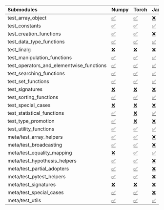 | Submodules                               | Numpy                                                                                                                           | Torch                                                                                                                           | Jax                                                                                                                             | Tensorflow                                                                                                                      |
|:-----------------------------------------|:--------------------------------------------------------------------------------------------------------------------------------|:--------------------------------------------------------------------------------------------------------------------------------|:--------------------------------------------------------------------------------------------------------------------------------|:--------------------------------------------------------------------------------------------------------------------------------|
| test_array_object                        | <a href="https://github.com/unifyai/ivy/runs/8136947684?check_suite_focus=true" rel="noopener noreferrer" target="_blank">✅</a> | <a href="https://github.com/unifyai/ivy/runs/8136952232?check_suite_focus=true" rel="noopener noreferrer" target="_blank">✅</a> | <a href="https://github.com/unifyai/ivy/runs/8136956476?check_suite_focus=true" rel="noopener noreferrer" target="_blank">❌</a> | <a href="https://github.com/unifyai/ivy/runs/8136961106?check_suite_focus=true" rel="noopener noreferrer" target="_blank">✅</a> |
| test_constants                           | <a href="https://github.com/unifyai/ivy/runs/8136947851?check_suite_focus=true" rel="noopener noreferrer" target="_blank">✅</a> | <a href="https://github.com/unifyai/ivy/runs/8136952374?check_suite_focus=true" rel="noopener noreferrer" target="_blank">✅</a> | <a href="https://github.com/unifyai/ivy/runs/8136956630?check_suite_focus=true" rel="noopener noreferrer" target="_blank">✅</a> | <a href="https://github.com/unifyai/ivy/runs/8136961331?check_suite_focus=true" rel="noopener noreferrer" target="_blank">✅</a> |
| test_creation_functions                  | <a href="https://github.com/unifyai/ivy/runs/8136948034?check_suite_focus=true" rel="noopener noreferrer" target="_blank">✅</a> | <a href="https://github.com/unifyai/ivy/runs/8136952539?check_suite_focus=true" rel="noopener noreferrer" target="_blank">✅</a> | <a href="https://github.com/unifyai/ivy/runs/8136956775?check_suite_focus=true" rel="noopener noreferrer" target="_blank">❌</a> | <a href="https://github.com/unifyai/ivy/runs/8136961667?check_suite_focus=true" rel="noopener noreferrer" target="_blank">✅</a> |
| test_data_type_functions                 | <a href="https://github.com/unifyai/ivy/runs/8136948147?check_suite_focus=true" rel="noopener noreferrer" target="_blank">✅</a> | <a href="https://github.com/unifyai/ivy/runs/8136952639?check_suite_focus=true" rel="noopener noreferrer" target="_blank">✅</a> | <a href="https://github.com/unifyai/ivy/runs/8136956943?check_suite_focus=true" rel="noopener noreferrer" target="_blank">✅</a> | <a href="https://github.com/unifyai/ivy/runs/8136962071?check_suite_focus=true" rel="noopener noreferrer" target="_blank">✅</a> |
| test_linalg                              | <a href="https://github.com/unifyai/ivy/runs/8136948295?check_suite_focus=true" rel="noopener noreferrer" target="_blank">❌</a> | <a href="https://github.com/unifyai/ivy/runs/8136952783?check_suite_focus=true" rel="noopener noreferrer" target="_blank">❌</a> | <a href="https://github.com/unifyai/ivy/runs/8136957242?check_suite_focus=true" rel="noopener noreferrer" target="_blank">❌</a> | <a href="https://github.com/unifyai/ivy/runs/8136962215?check_suite_focus=true" rel="noopener noreferrer" target="_blank">❌</a> |
| test_manipulation_functions              | <a href="https://github.com/unifyai/ivy/runs/8136948488?check_suite_focus=true" rel="noopener noreferrer" target="_blank">✅</a> | <a href="https://github.com/unifyai/ivy/runs/8136952962?check_suite_focus=true" rel="noopener noreferrer" target="_blank">✅</a> | <a href="https://github.com/unifyai/ivy/runs/8136957447?check_suite_focus=true" rel="noopener noreferrer" target="_blank">✅</a> | <a href="https://github.com/unifyai/ivy/runs/8136962383?check_suite_focus=true" rel="noopener noreferrer" target="_blank">✅</a> |
| test_operators_and_elementwise_functions | <a href="https://github.com/unifyai/ivy/runs/8136948712?check_suite_focus=true" rel="noopener noreferrer" target="_blank">✅</a> | <a href="https://github.com/unifyai/ivy/runs/8136953109?check_suite_focus=true" rel="noopener noreferrer" target="_blank">✅</a> | <a href="https://github.com/unifyai/ivy/runs/8136957664?check_suite_focus=true" rel="noopener noreferrer" target="_blank">✅</a> | <a href="https://github.com/unifyai/ivy/runs/8136962722?check_suite_focus=true" rel="noopener noreferrer" target="_blank">✅</a> |
| test_searching_functions                 | <a href="https://github.com/unifyai/ivy/runs/8136948887?check_suite_focus=true" rel="noopener noreferrer" target="_blank">✅</a> | <a href="https://github.com/unifyai/ivy/runs/8136953322?check_suite_focus=true" rel="noopener noreferrer" target="_blank">✅</a> | <a href="https://github.com/unifyai/ivy/runs/8136957871?check_suite_focus=true" rel="noopener noreferrer" target="_blank">✅</a> | <a href="https://github.com/unifyai/ivy/runs/8136962919?check_suite_focus=true" rel="noopener noreferrer" target="_blank">✅</a> |
| test_set_functions                       | <a href="https://github.com/unifyai/ivy/runs/8136949058?check_suite_focus=true" rel="noopener noreferrer" target="_blank">✅</a> | <a href="https://github.com/unifyai/ivy/runs/8136953453?check_suite_focus=true" rel="noopener noreferrer" target="_blank">✅</a> | <a href="https://github.com/unifyai/ivy/runs/8136958054?check_suite_focus=true" rel="noopener noreferrer" target="_blank">✅</a> | <a href="https://github.com/unifyai/ivy/runs/8136963132?check_suite_focus=true" rel="noopener noreferrer" target="_blank">✅</a> |
| test_signatures                          | <a href="https://github.com/unifyai/ivy/runs/8136949246?check_suite_focus=true" rel="noopener noreferrer" target="_blank">❌</a> | <a href="https://github.com/unifyai/ivy/runs/8136953759?check_suite_focus=true" rel="noopener noreferrer" target="_blank">❌</a> | <a href="https://github.com/unifyai/ivy/runs/8136958193?check_suite_focus=true" rel="noopener noreferrer" target="_blank">❌</a> | <a href="https://github.com/unifyai/ivy/runs/8136963336?check_suite_focus=true" rel="noopener noreferrer" target="_blank">❌</a> |
| test_sorting_functions                   | <a href="https://github.com/unifyai/ivy/runs/8136949439?check_suite_focus=true" rel="noopener noreferrer" target="_blank">✅</a> | <a href="https://github.com/unifyai/ivy/runs/8136953991?check_suite_focus=true" rel="noopener noreferrer" target="_blank">✅</a> | <a href="https://github.com/unifyai/ivy/runs/8136958356?check_suite_focus=true" rel="noopener noreferrer" target="_blank">✅</a> | <a href="https://github.com/unifyai/ivy/runs/8136963548?check_suite_focus=true" rel="noopener noreferrer" target="_blank">✅</a> |
| test_special_cases                       | <a href="https://github.com/unifyai/ivy/runs/8136949599?check_suite_focus=true" rel="noopener noreferrer" target="_blank">❌</a> | <a href="https://github.com/unifyai/ivy/runs/8136954129?check_suite_focus=true" rel="noopener noreferrer" target="_blank">❌</a> | <a href="https://github.com/unifyai/ivy/runs/8136958504?check_suite_focus=true" rel="noopener noreferrer" target="_blank">❌</a> | <a href="https://github.com/unifyai/ivy/runs/8136963790?check_suite_focus=true" rel="noopener noreferrer" target="_blank">❌</a> |
| test_statistical_functions               | <a href="https://github.com/unifyai/ivy/runs/8136949801?check_suite_focus=true" rel="noopener noreferrer" target="_blank">✅</a> | <a href="https://github.com/unifyai/ivy/runs/8136954262?check_suite_focus=true" rel="noopener noreferrer" target="_blank">❌</a> | <a href="https://github.com/unifyai/ivy/runs/8136958681?check_suite_focus=true" rel="noopener noreferrer" target="_blank">✅</a> | <a href="https://github.com/unifyai/ivy/runs/8136964126?check_suite_focus=true" rel="noopener noreferrer" target="_blank">❌</a> |
| test_type_promotion                      | <a href="https://github.com/unifyai/ivy/runs/8136950030?check_suite_focus=true" rel="noopener noreferrer" target="_blank">✅</a> | <a href="https://github.com/unifyai/ivy/runs/8136954580?check_suite_focus=true" rel="noopener noreferrer" target="_blank">❌</a> | <a href="https://github.com/unifyai/ivy/runs/8136958845?check_suite_focus=true" rel="noopener noreferrer" target="_blank">❌</a> | <a href="https://github.com/unifyai/ivy/runs/8136964347?check_suite_focus=true" rel="noopener noreferrer" target="_blank">❌</a> |
| test_utility_functions                   | <a href="https://github.com/unifyai/ivy/runs/8136950257?check_suite_focus=true" rel="noopener noreferrer" target="_blank">✅</a> | <a href="https://github.com/unifyai/ivy/runs/8136954956?check_suite_focus=true" rel="noopener noreferrer" target="_blank">✅</a> | <a href="https://github.com/unifyai/ivy/runs/8136959027?check_suite_focus=true" rel="noopener noreferrer" target="_blank">✅</a> | <a href="https://github.com/unifyai/ivy/runs/8136964537?check_suite_focus=true" rel="noopener noreferrer" target="_blank">✅</a> |
| meta/test_array_helpers                  | <a href="https://github.com/unifyai/ivy/runs/8136950424?check_suite_focus=true" rel="noopener noreferrer" target="_blank">✅</a> | <a href="https://github.com/unifyai/ivy/runs/8136955080?check_suite_focus=true" rel="noopener noreferrer" target="_blank">✅</a> | <a href="https://github.com/unifyai/ivy/runs/8136959239?check_suite_focus=true" rel="noopener noreferrer" target="_blank">❌</a> | <a href="https://github.com/unifyai/ivy/runs/8136964735?check_suite_focus=true" rel="noopener noreferrer" target="_blank">✅</a> |
| meta/test_broadcasting                   | <a href="https://github.com/unifyai/ivy/runs/8136950762?check_suite_focus=true" rel="noopener noreferrer" target="_blank">✅</a> | <a href="https://github.com/unifyai/ivy/runs/8136955237?check_suite_focus=true" rel="noopener noreferrer" target="_blank">✅</a> | <a href="https://github.com/unifyai/ivy/runs/8136959453?check_suite_focus=true" rel="noopener noreferrer" target="_blank">❌</a> | <a href="https://github.com/unifyai/ivy/runs/8136964896?check_suite_focus=true" rel="noopener noreferrer" target="_blank">✅</a> |
| meta/test_equality_mapping               | <a href="https://github.com/unifyai/ivy/runs/8136950947?check_suite_focus=true" rel="noopener noreferrer" target="_blank">❌</a> | <a href="https://github.com/unifyai/ivy/runs/8136955347?check_suite_focus=true" rel="noopener noreferrer" target="_blank">✅</a> | <a href="https://github.com/unifyai/ivy/runs/8136959635?check_suite_focus=true" rel="noopener noreferrer" target="_blank">✅</a> | <a href="https://github.com/unifyai/ivy/runs/8136965058?check_suite_focus=true" rel="noopener noreferrer" target="_blank">✅</a> |
| meta/test_hypothesis_helpers             | <a href="https://github.com/unifyai/ivy/runs/8136951091?check_suite_focus=true" rel="noopener noreferrer" target="_blank">✅</a> | <a href="https://github.com/unifyai/ivy/runs/8136955482?check_suite_focus=true" rel="noopener noreferrer" target="_blank">✅</a> | <a href="https://github.com/unifyai/ivy/runs/8136959847?check_suite_focus=true" rel="noopener noreferrer" target="_blank">❌</a> | <a href="https://github.com/unifyai/ivy/runs/8136965275?check_suite_focus=true" rel="noopener noreferrer" target="_blank">✅</a> |
| meta/test_partial_adopters               | <a href="https://github.com/unifyai/ivy/runs/8136951335?check_suite_focus=true" rel="noopener noreferrer" target="_blank">✅</a> | <a href="https://github.com/unifyai/ivy/runs/8136955624?check_suite_focus=true" rel="noopener noreferrer" target="_blank">✅</a> | <a href="https://github.com/unifyai/ivy/runs/8136960069?check_suite_focus=true" rel="noopener noreferrer" target="_blank">❌</a> | <a href="https://github.com/unifyai/ivy/runs/8136965492?check_suite_focus=true" rel="noopener noreferrer" target="_blank">✅</a> |
| meta/test_pytest_helpers                 | <a href="https://github.com/unifyai/ivy/runs/8136951575?check_suite_focus=true" rel="noopener noreferrer" target="_blank">✅</a> | <a href="https://github.com/unifyai/ivy/runs/8136955802?check_suite_focus=true" rel="noopener noreferrer" target="_blank">✅</a> | <a href="https://github.com/unifyai/ivy/runs/8136960272?check_suite_focus=true" rel="noopener noreferrer" target="_blank">❌</a> | <a href="https://github.com/unifyai/ivy/runs/8136965660?check_suite_focus=true" rel="noopener noreferrer" target="_blank">✅</a> |
| meta/test_signatures                     | <a href="https://github.com/unifyai/ivy/runs/8136951788?check_suite_focus=true" rel="noopener noreferrer" target="_blank">❌</a> | <a href="https://github.com/unifyai/ivy/runs/8136955956?check_suite_focus=true" rel="noopener noreferrer" target="_blank">❌</a> | <a href="https://github.com/unifyai/ivy/runs/8136960464?check_suite_focus=true" rel="noopener noreferrer" target="_blank">❌</a> | <a href="https://github.com/unifyai/ivy/runs/8136965824?check_suite_focus=true" rel="noopener noreferrer" target="_blank">❌</a> |
| meta/test_special_cases                  | <a href="https://github.com/unifyai/ivy/runs/8136951933?check_suite_focus=true" rel="noopener noreferrer" target="_blank">✅</a> | <a href="https://github.com/unifyai/ivy/runs/8136956134?check_suite_focus=true" rel="noopener noreferrer" target="_blank">✅</a> | <a href="https://github.com/unifyai/ivy/runs/8136960694?check_suite_focus=true" rel="noopener noreferrer" target="_blank">❌</a> | <a href="https://github.com/unifyai/ivy/runs/8136965987?check_suite_focus=true" rel="noopener noreferrer" target="_blank">✅</a> |
| meta/test_utils                          | <a href="https://github.com/unifyai/ivy/runs/8136952080?check_suite_focus=true" rel="noopener noreferrer" target="_blank">✅</a> | <a href="https://github.com/unifyai/ivy/runs/8136956293?check_suite_focus=true" rel="noopener noreferrer" target="_blank">✅</a> | <a href="https://github.com/unifyai/ivy/runs/8136960905?check_suite_focus=true" rel="noopener noreferrer" target="_blank">✅</a> | <a href="https://github.com/unifyai/ivy/runs/8136966185?check_suite_focus=true" rel="noopener noreferrer" target="_blank">✅</a> |